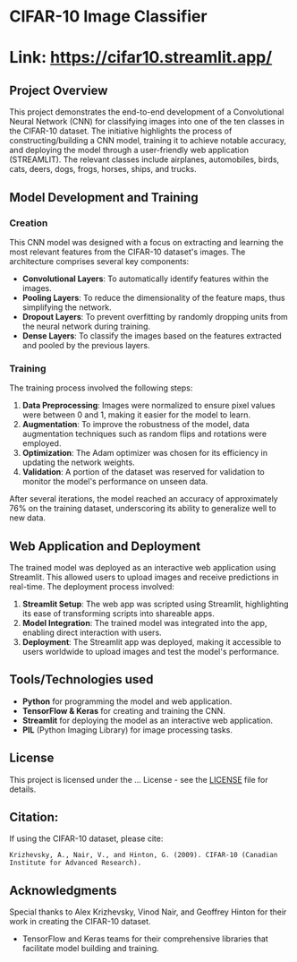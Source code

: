 # CIFAR-10 Image Classifier

# Link: https://cifar10.streamlit.app/
## Project Overview

This project demonstrates the end-to-end development of a Convolutional Neural Network (CNN) for classifying images into one of the ten classes in the CIFAR-10 dataset. The initiative highlights the process of constructing/building a CNN model, training it to achieve notable accuracy, and deploying the model through a user-friendly web application (STREAMLIT). The relevant classes include airplanes, automobiles, birds, cats, deers, dogs, frogs, horses, ships, and trucks.

## Model Development and Training

### Creation

This CNN model was designed with a focus on extracting and learning the most relevant features from the CIFAR-10 dataset's images. The architecture comprises several key components:

- **Convolutional Layers**: To automatically identify features within the images.
- **Pooling Layers**: To reduce the dimensionality of the feature maps, thus simplifying the network.
- **Dropout Layers**: To prevent overfitting by randomly dropping units from the neural network during training.
- **Dense Layers**: To classify the images based on the features extracted and pooled by the previous layers.

### Training

The training process involved the following steps:

1. **Data Preprocessing**: Images were normalized to ensure pixel values were between 0 and 1, making it easier for the model to learn.
2. **Augmentation**: To improve the robustness of the model, data augmentation techniques such as random flips and rotations were employed.
3. **Optimization**: The Adam optimizer was chosen for its efficiency in updating the network weights.
4. **Validation**: A portion of the dataset was reserved for validation to monitor the model's performance on unseen data.

After several iterations, the model reached an accuracy of approximately 76% on the training dataset, underscoring its ability to generalize well to new data.

## Web Application and Deployment

The trained model was deployed as an interactive web application using Streamlit. This allowed users to upload images and receive predictions in real-time. The deployment process involved:

1. **Streamlit Setup**: The web app was scripted using Streamlit, highlighting its ease of transforming scripts into shareable apps.
2. **Model Integration**: The trained model was integrated into the app, enabling direct interaction with users.
3. **Deployment**: The Streamlit app was deployed, making it accessible to users worldwide to upload images and test the model's performance.

## Tools/Technologies used

- **Python** for programming the model and web application.
- **TensorFlow & Keras** for creating and training the CNN.
- **Streamlit** for deploying the model as an interactive web application.
- **PIL** (Python Imaging Library) for image processing tasks.

## License

This project is licensed under the ... License - see the [LICENSE](LICENSE) file for details.

## Citation:
If using the CIFAR-10 dataset, please cite:
```
Krizhevsky, A., Nair, V., and Hinton, G. (2009). CIFAR-10 (Canadian Institute for Advanced Research).
```

## Acknowledgments
Special thanks to Alex Krizhevsky, Vinod Nair, and Geoffrey Hinton for their work in creating the CIFAR-10 dataset.

- TensorFlow and Keras teams for their comprehensive libraries that facilitate model building and training.
